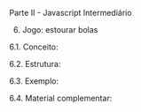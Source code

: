 Parte II - Javascript Intermediário

6. Jogo: estourar bolas

6.1. Conceito:

6.2. Estrutura:

6.3. Exemplo:

6.4. Material complementar:
